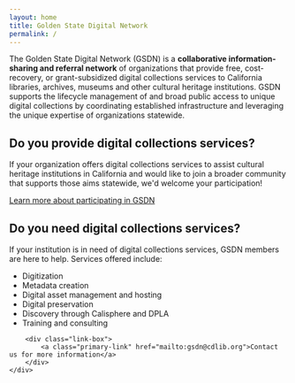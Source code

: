 ```yaml
---
layout: home
title: Golden State Digital Network
permalink: /
---
```


The Golden State Digital Network (GSDN) is a <strong>collaborative information-sharing and referral network</strong> of organizations that provide free, cost-recovery, or grant-subsidized digital collections services to California libraries, archives, museums and other cultural heritage institutions. GSDN supports the lifecycle management of and broad public access to unique digital collections by coordinating established infrastructure and leveraging the unique expertise of organizations statewide.

<div class="two-column">
    <div align="left">
        <h2>Do you provide digital collections services?</h2>
        <p> If your organization offers digital collections services to assist cultural heritage institutions in California and would like to join a broader community that supports those aims statewide, we'd welcome your participation!</p>
        <div class="link-box">
            <a href="affiliates">Learn more about participating in GSDN</a>
        </div>
    </div>
    <div align="left">
        <h2>Do you need digital collections services?</h2>
        <p>If your institution is in need of digital collections services, GSDN members are here to help. Services offered include:</p>
        <ul>
            <li>Digitization</li>
            <li>Metadata creation</li>
            <li>Digital asset management and hosting</li>
            <li>Digital preservation</li>
            <li>Discovery through Calisphere and DPLA</li>
            <li>Training and consulting</li>
        </ul>
        
        <div class="link-box">
            <a class="primary-link" href="mailto:gsdn@cdlib.org">Contact us for more information</a>
        </div>
    </div>
</div>

